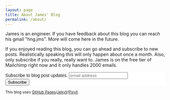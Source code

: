 ```yaml
---
layout: page
title: About James' Blog
permalink: /about/
---
```



James is an engineer. If you have feedback about this blog you can reach his gmail "hng.jms". More will come here in the future.

If you enjoyed reading this blog, you can go ahead and subscribe to new posts. Realistically speaking this will only happen about once a month.
Also, only subscribe if you really, really want to. James is on the free tier of Mailchimp right now and it only handles 2000 emails.

<!-- Begin MailChimp Signup Form -->
<link href="//cdn-images.mailchimp.com/embedcode/slim-081711.css" rel="stylesheet" type="text/css">
<style type="text/css">
  #mc_embed_signup{background:#fff; clear:left; font:14px Helvetica,Arial,sans-serif; }
  /* Add your own MailChimp form style overrides in your site stylesheet or in this style block.
     We recommend moving this block and the preceding CSS link to the HEAD of your HTML file. */
</style>
<div id="mc_embed_signup">
<form action="//growthalytics.us11.list-manage.com/subscribe/post?u=13ee298d7ade1773bc105c257&amp;id=5b57a7d4b7" method="post" id="mc-embedded-subscribe-form" name="mc-embedded-subscribe-form" class="validate" target="_blank" novalidate>
    <div id="mc_embed_signup_scroll">
  <label for="mce-EMAIL">Subscribe to blog post updates.</label>
  <input type="email" value="" name="EMAIL" class="email" id="mce-EMAIL" placeholder="email address" required>
    <!-- real people should not fill this in and expect good things - do not remove this or risk form bot signups-->
    <div style="position: absolute; left: -5000px;"><input type="text" name="b_13ee298d7ade1773bc105c257_5b57a7d4b7" tabindex="-1" value=""></div>
    <div class="clear"><input type="submit" value="Subscribe" name="subscribe" id="mc-embedded-subscribe" class="button"></div>
    </div>
</form>
</div>
<!--End mc_embed_signup-->




<small>
  This blog uses <a href="https://pages.github.com/">GitHub Pages</a>/<a href="http://jekyllrb.com/">Jekyll</a>/<a href="https://github.com/johnotander/pixyll">Pixyll</a>.
</small>

